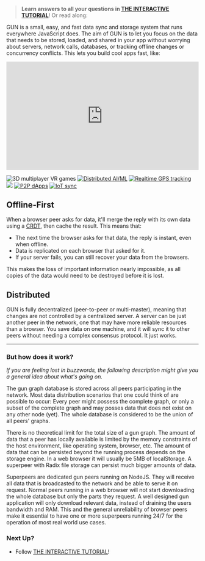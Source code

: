  > **Learn answers to all your questions in [THE INTERACTIVE TUTORIAL](Todo-Dapp)**! Or read along:

GUN is a small, easy, and fast data sync and storage system that runs everywhere JavaScript does. The aim of GUN is to let you focus on the data that needs to be stored, loaded, and shared in your app without worrying about servers, network calls, databases, or tracking offline changes or concurrency conflicts. This lets you build cool apps fast, like:

<div style="position: relative; padding-bottom: 56.25%;"><iframe src="https://www.youtube.com/embed/1ASrmQ-CwX4" frameborder="0" allowfullscreen style="border: 0px; position: absolute; width: 100%; height: 100%;"></iframe></div>

![](https://gun.eco/see/3dvr.gif "3D multiplayer VR games")
[![](https://gun.eco/see/aiml.gif "Distributed AI/ML")](https://github.com/cstefanache/cstefanache.github.io/blob/master/_posts/2016-08-02-gun-db-artificial-knowledge-sharing.md#gundb)
[![](https://gun.eco/see/gps.gif "Realtime GPS tracking")](http://gps.gundb.io/)
[![](https://gun.eco/see/dataviz.gif)](https://github.com/lmangani/gun-scape#gun-scape "Data Viz")
[![](https://gun.eco/see/p2p.gif "P2P dApps")](https://github.com/amark/gun/wiki/Auth)
[![](https://gun.eco/see/iot.gif "IoT sync")](https://github.com/Stefdv/gun-ui-lcd#okay-what-about-gundb-)

## Offline-First

When a browser peer asks for data, it'll merge the reply with its own data using a [CRDT](https://github.com/amark/gun/wiki/Conflict-Resolution-with-Guns), then cache the result. This means that:

 - The next time the browser asks for that data, the reply is instant, even when offline.
 - Data is replicated on each browser that asked for it.
 - If your server fails, you can still recover your data from the browsers.

This makes the loss of important information nearly impossible, as all copies of the data would need to be destroyed before it is lost.

## Distributed

GUN is fully decentralized (peer-to-peer or multi-master), meaning that changes are not controlled by a centralized server. A server can be just another peer in the network, one that may have more reliable resources than a browser. You save data on one machine, and it will sync it to other peers without needing a complex consensus protocol. It just works.

---

### But how does it work?
*If you are feeling lost in buzzwords, the following description might give you a general idea about what's going on.*

The gun graph database is stored across all peers participating in the network. Most data distribution scenarios that one could think of are possible to occur: Every peer might possess the complete graph, or only a subset of the complete graph and may posses data that does not exist on any other node (yet). The whole database is considered to be the union of all peers' graphs.

There is no theoretical limit for the total size of a gun graph. The amount of data that a peer has locally available is limited by the memory constraints of the host environment, like operating system, browser, etc. The amount of data that can be persisted beyond the running process depends on the storage engine. In a web browser it will usually be 5MB of localStorage. A superpeer with Radix file storage can persist much bigger amounts of data.

Superpeers are dedicated gun peers running on NodeJS. They will receive all data that is broadcasted to the network and be able to serve it on request. Normal peers running in a web browser will not start downloading the whole database but only the parts they request. A well designed gun application will only download relevant data, instead of draining the users bandwidth and RAM. This and the general unreliability of browser peers make it essential to have one or more superpeers running 24/7 for the operation of most real world use cases.



### Next Up?

 - Follow [THE INTERACTIVE TUTORIAL](Todo-Dapp)!